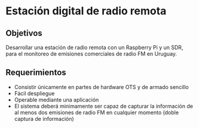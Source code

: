 # Estación digital de radio remota

## Objetivos

Desarrollar una estación de radio remota con un Raspberry Pi y un SDR, para el monitoreo de emisiones comerciales de radio FM en Uruguay.

## Requerimientos	

- Consistir únicamente en partes de hardware OTS y de armado sencillo
- Fácil despliegue
- Operable mediante una aplicación
- El sistema deberá minimamente ser capaz de capturar la información de al menos dos emisiones de radio FM en cualquier momento (doble captura de información)

## 

